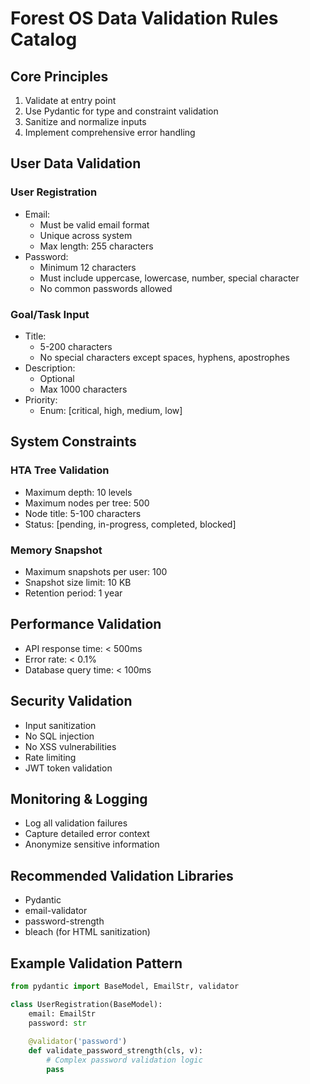 # Forest OS Data Validation Rules Catalog

## Core Principles
1. Validate at entry point
2. Use Pydantic for type and constraint validation
3. Sanitize and normalize inputs
4. Implement comprehensive error handling

## User Data Validation

### User Registration
- Email:
  - Must be valid email format
  - Unique across system
  - Max length: 255 characters
- Password:
  - Minimum 12 characters
  - Must include uppercase, lowercase, number, special character
  - No common passwords allowed

### Goal/Task Input
- Title:
  - 5-200 characters
  - No special characters except spaces, hyphens, apostrophes
- Description:
  - Optional
  - Max 1000 characters
- Priority:
  - Enum: [critical, high, medium, low]

## System Constraints

### HTA Tree Validation
- Maximum depth: 10 levels
- Maximum nodes per tree: 500
- Node title: 5-100 characters
- Status: [pending, in-progress, completed, blocked]

### Memory Snapshot
- Maximum snapshots per user: 100
- Snapshot size limit: 10 KB
- Retention period: 1 year

## Performance Validation
- API response time: < 500ms
- Error rate: < 0.1%
- Database query time: < 100ms

## Security Validation
- Input sanitization
- No SQL injection
- No XSS vulnerabilities
- Rate limiting
- JWT token validation

## Monitoring & Logging
- Log all validation failures
- Capture detailed error context
- Anonymize sensitive information

## Recommended Validation Libraries
- Pydantic
- email-validator
- password-strength
- bleach (for HTML sanitization)

## Example Validation Pattern
```python
from pydantic import BaseModel, EmailStr, validator

class UserRegistration(BaseModel):
    email: EmailStr
    password: str
    
    @validator('password')
    def validate_password_strength(cls, v):
        # Complex password validation logic
        pass
```
